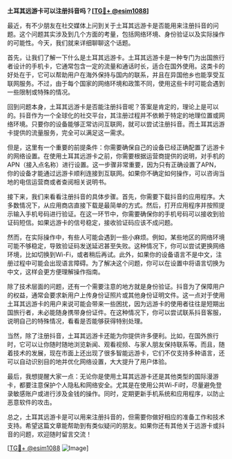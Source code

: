 **土耳其远游卡可以注册抖音吗？[[TG💪+ @esim1088](https://t.me/s/esim1088)]**

最近，有不少朋友在社交媒体上问到关于土耳其远游卡是否能用来注册抖音的问题。这个问题其实涉及到几个方面的考量，包括网络环境、身份验证以及实际操作的可能性。今天，我们就来详细聊聊这个话题。

首先，让我们了解一下什么是土耳其远游卡。土耳其远游卡是一种专门为出国旅行者设计的手机卡，它通常包含一定的流量和通话时长，适合在国外使用。这类卡的好处在于，它可以帮助用户在海外保持与国内的联系，并且在异国他乡也能享受互联网服务。不过，由于每个国家的网络环境和政策不同，使用这些卡时可能会遇到一些限制或特殊的情况。

回到问题本身，土耳其远游卡是否能注册抖音呢？答案是肯定的，理论上是可以的。抖音作为一个全球化的社交平台，其注册过程并不依赖于特定的地理位置或网络环境。只要你的设备能够正常访问互联网，就可以尝试注册抖音。而土耳其远游卡提供的流量服务，完全可以满足这一需求。

但是，这里有一个重要的前提条件：你需要确保自己的设备已经正确配置了远游卡的网络设置。在使用土耳其远游卡之前，你需要根据运营商提供的说明，对手机的APN（接入点名称）进行设置。这一步骤非常重要，因为只有正确设置了APN，你的设备才能通过远游卡顺利连接到互联网。如果你不确定如何操作，可以咨询当地的电信运营商或者查阅相关说明书。

接下来，我们来看看注册抖音的具体步骤。首先，你需要下载抖音的应用程序。大多数情况下，从应用商店直接下载是最简单的方式。然后，打开应用程序并按照提示输入手机号码进行验证。在这一环节中，你需要确保你的手机号码可以接收到验证码短信。如果远游卡的信号稳定，接收验证码应该不成问题。

然而，在实际操作中，有些人可能会遇到一些小麻烦。例如，某些地区的网络环境可能不够稳定，导致验证码发送延迟甚至失败。这种情况下，你可以尝试更换网络环境，比如切换到Wi-Fi，或者稍后再试。此外，如果你的设备语言不是中文，注册过程中可能会出现语言障碍。为了解决这个问题，你可以在设置中将语言切换为中文，这样会更方便理解操作指南。

除了技术层面的问题，还有一个需要注意的地方就是身份验证。抖音为了保障用户的权益，通常会要求新用户上传身份证照片或其他身份证明文件。这一点对于使用土耳其远游卡的用户来说可能会带来一些困扰，因为远游卡的使用者往往是短期出国旅行者，未必能随身携带身份证件。在这种情况下，你可以尝试联系抖音客服，说明自己的特殊情况，看看是否能够获得特别处理。

当然，除了注册抖音，土耳其远游卡还能为你提供许多便利。比如，在国外旅行时，它可以让你随时随地浏览新闻、观看视频、与家人朋友保持联系等。而且，随着技术的发展，现在市面上还出现了很多智能远游卡，它们不仅支持多种语言，还可以自动识别目的地并优化网络设置，大大提升了用户体验。

最后，我想提醒大家一点：无论你是使用土耳其远游卡还是其他类型的国际漫游卡，都要注意保护个人隐私和网络安全。尤其是在使用公共Wi-Fi时，尽量避免登录敏感账户或进行涉及金钱的操作。同时，定期更新手机系统和应用程序，以防止恶意软件的攻击。

总之，土耳其远游卡是可以用来注册抖音的，但需要你做好相应的准备工作和技术支持。希望这篇文章能帮助到有类似疑问的朋友。如果你还有其他关于远游卡或抖音的问题，欢迎随时留言交流！

[[TG💪+ @esim1088](https://t.me/s/esim1088) ![Image](https://i.postimg.cc/4NQfJmqS/Snipaste-2025-05-13-00-14-12.png)]